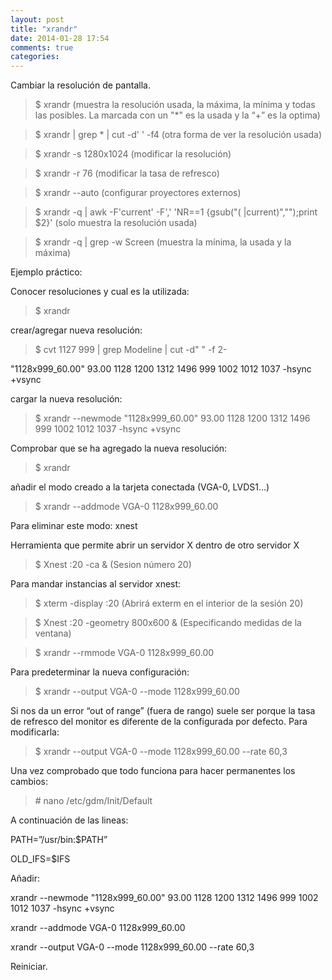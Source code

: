 ```yaml
---
layout: post
title: "xrandr"
date: 2014-01-28 17:54
comments: true
categories: 
---
```

Cambiar la resolución de pantalla.

>$ xrandr  (muestra la resolución usada, la máxima, la mínima y todas las posibles. La marcada con un "*" es la usada y la “+” es la optima)

>$ xrandr | grep \* | cut -d' ' -f4 (otra forma de ver la resolución usada)

>$ xrandr -s 1280x1024    (modificar la resolución)

>$ xrandr -r 76   (modificar la tasa de refresco)

>$ xrandr --auto (configurar proyectores externos)

>$ xrandr -q | awk -F'current' -F',' 'NR==1 {gsub("( |current)","");print $2}'  (solo muestra la resolución usada)

>$ xrandr -q | grep -w Screen (muestra la mínima, la usada y la máxima)

Ejemplo práctico:

Conocer resoluciones y cual es la utilizada: 

>$ xrandr 

crear/agregar nueva resolución: 

>$ cvt 1127 999 | grep Modeline | cut -d" " -f 2- 

"1128x999_60.00"   93.00  1128 1200 1312 1496  999 1002 1012 1037 -hsync +vsync 

cargar la nueva resolución: 

>$ xrandr --newmode "1128x999_60.00"   93.00  1128 1200 1312 1496  999 1002 1012 1037 -hsync +vsync 

Comprobar que se ha agregado la nueva resolución: 

>$ xrandr 

añadir el modo creado a la tarjeta conectada (VGA-0, LVDS1...) 

>$ xrandr --addmode VGA-0 1128x999_60.00 

Para eliminar este modo: xnest 

Herramienta que permite abrir un servidor X dentro de otro servidor X 

>$ Xnest :20 -ca & (Sesion número 20) 

Para mandar instancias al servidor xnest: 

>$ xterm -display :20 (Abrirá exterm en el interior de la sesión 20) 

>$ Xnest :20 -geometry 800x600 & (Especificando medidas de la ventana)

>$ xrandr --rmmode VGA-0 1128x999_60.00 

Para predeterminar la nueva configuración: 

>$ xrandr --output VGA-0 --mode 1128x999_60.00 

Si nos da un error “out of range” (fuera de rango) suele ser porque la tasa de refresco del monitor es diferente de la configurada por defecto. Para modificarla: 

>$ xrandr --output VGA-0 --mode 1128x999_60.00 --rate 60,3 

Una vez comprobado que todo funciona para hacer permanentes los cambios: 

>\# nano /etc/gdm/Init/Default 

A continuación de las lineas: 

PATH=”/usr/bin:$PATH” 

OLD_IFS=$IFS 

Añadir: 

xrandr --newmode "1128x999_60.00"   93.00  1128 1200 1312 1496  999 1002 1012 1037 -hsync +vsync 

xrandr --addmode VGA-0 1128x999_60.00 

xrandr --output VGA-0 --mode 1128x999_60.00 --rate 60,3 

Reiniciar.

